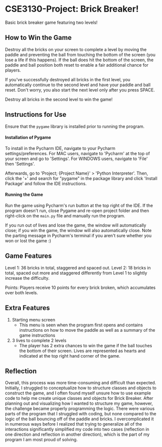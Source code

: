 # CSE3130-Project: Brick Breaker!

Basic brick breaker game featuring two levels!

## How to Win the Game
Destroy all the bricks on your screen to complete a level by moving the paddle and preventing the ball from touching the bottom of the screen (you lose a life if this happens). If the ball does hit the bottom of the screen, the paddle and ball position both reset to enable a fair additional chance for players.

If you've successfully destroyed all bricks in the first level, you automatically continue to the second level and have your paddle and ball reset. Don't worry, you also start the next level only after you press SPACE.

Destroy all bricks in the second level to win the game!


## Instructions for Use
Ensure that the ```pygame``` library is installed prior to running the program. 

#### Installation of Pygame
To install in the Pycharm IDE, navigate to your Pycharm settings/preferences. For MAC users, navigate to 'Pycharm' at the top of your screen and go to 'Settings'. For WINDOWS users, navigate to 'File' then 'Settings'.

Afterwards, go to 'Project; {Project Name}' > 'Python Interpreter'. Then, click the '+' and search for "pygame" in the package library and click 'Install Package' and follow the IDE instructions. 


#### Running the Game
Run the game using Pycharm's run button at the top right of the IDE. If the program doesn't run, close Pygame and re-open project folder and then right-click on the ```main.py``` file and manually run the program.

If you run out of lives and lose the game, the window will automatically close; if you win the game, the window will also automatically close. Note the parting message in Pycharm's terminal if you aren't sure whether you won or lost the game :)

## Game Features
Level 1: 36 bricks in total, staggered and spaced out.
Level 2: 18 bricks in total, spaced out more and staggered differently from Level 1 to slightly increase the difficulty.

Points: Players receive 10 points for every brick broken, which accumulates over both levels. 


## Extra Features
1. Starting menu screen
    - This menu is seen when the program first opens and contains instructions on how to move the paddle as well as a summary of the game instructions
2. 3 lives to complete 2 levels
    - The player has 2 extra chances to win the game if the ball touches the bottom of their screen. Lives are represented as hearts and indicated at the top right hand corner of the game.


## Reflection
Overall, this process was more time-consuming and difficult than expected. Initially, I struggled to conceptualize how to structure classes and objects to construct the game, and I often found myself unsure how to use example code to help me create unique classes and objects for Brick Breaker. After planning out and visualizing how I wanted to structure my game, however, the challenge became properly programming the logic. There were various parts of the program that I struggled with coding, but none compared to the logic of the ball bouncing off of the paddle and bricks. I overcomplicated it in numerous ways before I realized that trying to generalize all of the interactions significantly simplified my code into two cases (reflection in one direction and reflection in another direction), which is the part of my program I am most proud of solving. 

